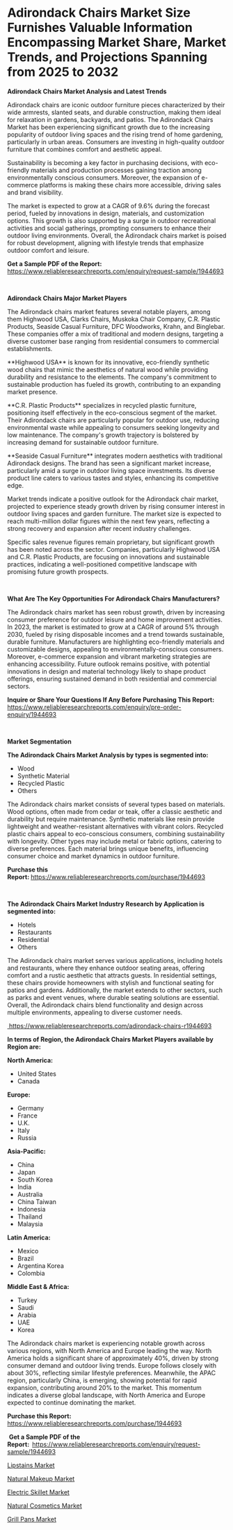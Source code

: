 <p><h1>Adirondack Chairs Market Size Furnishes Valuable Information Encompassing Market Share, Market Trends, and Projections Spanning from 2025 to 2032</h1></p><p><strong>Adirondack Chairs Market Analysis and Latest Trends</strong></p>
<p><p>Adirondack chairs are iconic outdoor furniture pieces characterized by their wide armrests, slanted seats, and durable construction, making them ideal for relaxation in gardens, backyards, and patios. The Adirondack Chairs Market has been experiencing significant growth due to the increasing popularity of outdoor living spaces and the rising trend of home gardening, particularly in urban areas. Consumers are investing in high-quality outdoor furniture that combines comfort and aesthetic appeal. </p><p>Sustainability is becoming a key factor in purchasing decisions, with eco-friendly materials and production processes gaining traction among environmentally conscious consumers. Moreover, the expansion of e-commerce platforms is making these chairs more accessible, driving sales and brand visibility. </p><p>The market is expected to grow at a CAGR of 9.6% during the forecast period, fueled by innovations in design, materials, and customization options. This growth is also supported by a surge in outdoor recreational activities and social gatherings, prompting consumers to enhance their outdoor living environments. Overall, the Adirondack chairs market is poised for robust development, aligning with lifestyle trends that emphasize outdoor comfort and leisure.</p></p>
<p><strong>Get a Sample PDF of the Report:&nbsp;</strong> <a href="https://www.reliableresearchreports.com/enquiry/request-sample/1944693?utm_campaign=7&utm_medium=2&utm_source=Github&utm_content=ia&utm_term=08022025&utm_id=adirondack-chairs">https://www.reliableresearchreports.com/enquiry/request-sample/1944693</a></p>
<p>&nbsp;</p>
<p><strong>Adirondack Chairs Major Market Players</strong></p>
<p><p>The Adirondack chairs market features several notable players, among them Highwood USA, Clarks Chairs, Muskoka Chair Company, C.R. Plastic Products, Seaside Casual Furniture, DFC Woodworks, Krahn, and Binglebar. These companies offer a mix of traditional and modern designs, targeting a diverse customer base ranging from residential consumers to commercial establishments.</p><p>**Highwood USA** is known for its innovative, eco-friendly synthetic wood chairs that mimic the aesthetics of natural wood while providing durability and resistance to the elements. The company's commitment to sustainable production has fueled its growth, contributing to an expanding market presence.</p><p>**C.R. Plastic Products** specializes in recycled plastic furniture, positioning itself effectively in the eco-conscious segment of the market. Their Adirondack chairs are particularly popular for outdoor use, reducing environmental waste while appealing to consumers seeking longevity and low maintenance. The company's growth trajectory is bolstered by increasing demand for sustainable outdoor furniture.</p><p>**Seaside Casual Furniture** integrates modern aesthetics with traditional Adirondack designs. The brand has seen a significant market increase, particularly amid a surge in outdoor living space investments. Its diverse product line caters to various tastes and styles, enhancing its competitive edge.</p><p>Market trends indicate a positive outlook for the Adirondack chair market, projected to experience steady growth driven by rising consumer interest in outdoor living spaces and garden furniture. The market size is expected to reach multi-million dollar figures within the next few years, reflecting a strong recovery and expansion after recent industry challenges.</p><p>Specific sales revenue figures remain proprietary, but significant growth has been noted across the sector. Companies, particularly Highwood USA and C.R. Plastic Products, are focusing on innovations and sustainable practices, indicating a well-positioned competitive landscape with promising future growth prospects.</p></p>
<p>&nbsp;</p>
<p><strong>What Are The Key Opportunities For Adirondack Chairs Manufacturers?</strong></p>
<p><p>The Adirondack chairs market has seen robust growth, driven by increasing consumer preference for outdoor leisure and home improvement activities. In 2023, the market is estimated to grow at a CAGR of around 5% through 2030, fueled by rising disposable incomes and a trend towards sustainable, durable furniture. Manufacturers are highlighting eco-friendly materials and customizable designs, appealing to environmentally-conscious consumers. Moreover, e-commerce expansion and vibrant marketing strategies are enhancing accessibility. Future outlook remains positive, with potential innovations in design and material technology likely to shape product offerings, ensuring sustained demand in both residential and commercial sectors.</p></p>
<p><strong>Inquire or Share Your Questions If Any Before Purchasing This Report:</strong> <a href="https://www.reliableresearchreports.com/enquiry/pre-order-enquiry/1944693?utm_campaign=7&utm_medium=2&utm_source=Github&utm_content=ia&utm_term=08022025&utm_id=adirondack-chairs">https://www.reliableresearchreports.com/enquiry/pre-order-enquiry/1944693</a></p>
<p>&nbsp;</p>
<p><strong>Market Segmentation</strong></p>
<p><strong>The Adirondack Chairs Market Analysis by types is segmented into:</strong></p>
<p><ul><li>Wood</li><li>Synthetic Material</li><li>Recycled Plastic</li><li>Others</li></ul></p>
<p><p>The Adirondack chairs market consists of several types based on materials. Wood options, often made from cedar or teak, offer a classic aesthetic and durability but require maintenance. Synthetic materials like resin provide lightweight and weather-resistant alternatives with vibrant colors. Recycled plastic chairs appeal to eco-conscious consumers, combining sustainability with longevity. Other types may include metal or fabric options, catering to diverse preferences. Each material brings unique benefits, influencing consumer choice and market dynamics in outdoor furniture.</p></p>
<p><strong>Purchase this Report:&nbsp;</strong><a href="https://www.reliableresearchreports.com/purchase/1944693?utm_campaign=7&utm_medium=2&utm_source=Github&utm_content=ia&utm_term=08022025&utm_id=adirondack-chairs">https://www.reliableresearchreports.com/purchase/1944693</a></p>
<p>&nbsp;</p>
<p><strong>The Adirondack Chairs Market Industry Research by Application is segmented into:</strong></p>
<p><ul><li>Hotels</li><li>Restaurants</li><li>Residential</li><li>Others</li></ul></p>
<p><p>The Adirondack chairs market serves various applications, including hotels and restaurants, where they enhance outdoor seating areas, offering comfort and a rustic aesthetic that attracts guests. In residential settings, these chairs provide homeowners with stylish and functional seating for patios and gardens. Additionally, the market extends to other sectors, such as parks and event venues, where durable seating solutions are essential. Overall, the Adirondack chairs blend functionality and design across multiple environments, appealing to diverse customer needs.</p></p>
<p><a href="https://www.reliableresearchreports.com/adirondack-chairs-r1944693?utm_campaign=7&utm_medium=2&utm_source=Github&utm_content=ia&utm_term=08022025&utm_id=adirondack-chairs">&nbsp;https://www.reliableresearchreports.com/adirondack-chairs-r1944693</a></p>
<p><strong>In terms of Region, the Adirondack Chairs Market Players available by Region are:</strong></p>
<p>
    <p> <strong> North America: </strong>
        <ul>
            <li>United States</li>
            <li>Canada</li>
        </ul>
        </p> 
    <p> <strong> Europe: </strong>
        <ul>
            <li>Germany</li>
            <li>France</li>
            <li>U.K.</li>
            <li>Italy</li>
            <li>Russia</li>
        </ul>
        </p> 
    <p> <strong> Asia-Pacific: </strong>
        <ul>
            <li>China</li>
            <li>Japan</li>
            <li>South Korea</li>
            <li>India</li>
            <li>Australia</li>
            <li>China Taiwan</li>
            <li>Indonesia</li>
            <li>Thailand</li>
            <li>Malaysia</li>
        </ul>
        </p> 
    <p> <strong> Latin America: </strong>
        <ul>
            <li>Mexico</li>
            <li>Brazil</li>
            <li>Argentina Korea</li>
            <li>Colombia</li>
        </ul>
        </p> 
    <p> <strong> Middle East & Africa: </strong>
        <ul>
            <li>Turkey</li>
            <li>Saudi</li>
            <li>Arabia</li>
            <li>UAE</li>
            <li>Korea</li>
        </ul>
    </p>
    </p>
<p><p>The Adirondack chairs market is experiencing notable growth across various regions, with North America and Europe leading the way. North America holds a significant share of approximately 40%, driven by strong consumer demand and outdoor living trends. Europe follows closely with about 30%, reflecting similar lifestyle preferences. Meanwhile, the APAC region, particularly China, is emerging, showing potential for rapid expansion, contributing around 20% to the market. This momentum indicates a diverse global landscape, with North America and Europe expected to continue dominating the market.</p></p>
<p><strong>Purchase this Report: </strong><a href="https://www.reliableresearchreports.com/purchase/1944693?utm_campaign=7&utm_medium=2&utm_source=Github&utm_content=ia&utm_term=08022025&utm_id=adirondack-chairs">https://www.reliableresearchreports.com/purchase/1944693</a></p>
<p>&nbsp;<strong>Get a Sample PDF of the Report:&nbsp;&nbsp;</strong><a href="https://www.reliableresearchreports.com/enquiry/request-sample/1944693?utm_campaign=7&utm_medium=2&utm_source=Github&utm_content=ia&utm_term=08022025&utm_id=adirondack-chairs">https://www.reliableresearchreports.com/enquiry/request-sample/1944693</a></p>
<p><strong></strong></p>
<p><p><a href="https://github.com/carendesrochers299/Market-Research-Report-List-1/blob/main/lipstains-market.md?utm_campaign=7&utm_medium=2&utm_source=Github&utm_content=ia&utm_term=08022025&utm_id=adirondack-chairs">Lipstains Market</a></p><p><a href="https://github.com/hannajuana198484/Market-Research-Report-List-1/blob/main/natural-makeup-market.md?utm_campaign=7&utm_medium=2&utm_source=Github&utm_content=ia&utm_term=08022025&utm_id=adirondack-chairs">Natural Makeup Market</a></p><p><a href="https://github.com/alanepetevi/Market-Research-Report-List-1/blob/main/electric-skillet-market.md?utm_campaign=7&utm_medium=2&utm_source=Github&utm_content=ia&utm_term=08022025&utm_id=adirondack-chairs">Electric Skillet Market</a></p><p><a href="https://github.com/zitanebeibit9/Market-Research-Report-List-1/blob/main/natural-cosmetics-market.md?utm_campaign=7&utm_medium=2&utm_source=Github&utm_content=ia&utm_term=08022025&utm_id=adirondack-chairs">Natural Cosmetics Market</a></p><p><a href="https://github.com/loppibsr/Market-Research-Report-List-1/blob/main/grill-pans-market.md?utm_campaign=7&utm_medium=2&utm_source=Github&utm_content=ia&utm_term=08022025&utm_id=adirondack-chairs">Grill Pans Market</a></p></p>
